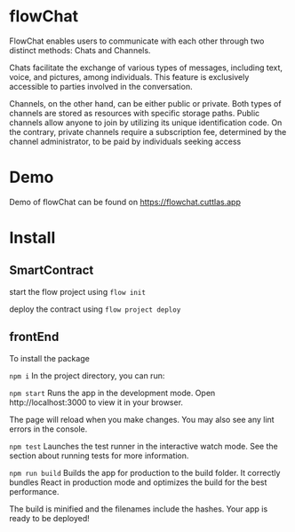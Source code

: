 # flowChat
FlowChat enables users to communicate with each other through two distinct methods: Chats and Channels.

Chats facilitate the exchange of various types of messages, including text, voice, and pictures, among individuals. This feature is exclusively accessible to parties involved in the conversation.

Channels, on the other hand, can be either public or private. Both types of channels are stored as resources with specific storage paths.
Public channels allow anyone to join by utilizing its unique identification code. On the contrary, private channels require a subscription fee, determined by the channel administrator, to be paid by individuals seeking access

# Demo
Demo of flowChat can be found on https://flowchat.cuttlas.app

# Install
## SmartContract
start the flow project using 
`flow init`

deploy the contract using
`flow project deploy`

## frontEnd
To install the package

`npm i`
In the project directory, you can run:

`npm start`
Runs the app in the development mode.
Open http://localhost:3000 to view it in your browser.

The page will reload when you make changes.
You may also see any lint errors in the console.

`npm test`
Launches the test runner in the interactive watch mode.
See the section about running tests for more information.

`npm run build`
Builds the app for production to the build folder.
It correctly bundles React in production mode and optimizes the build for the best performance.

The build is minified and the filenames include the hashes.
Your app is ready to be deployed!
